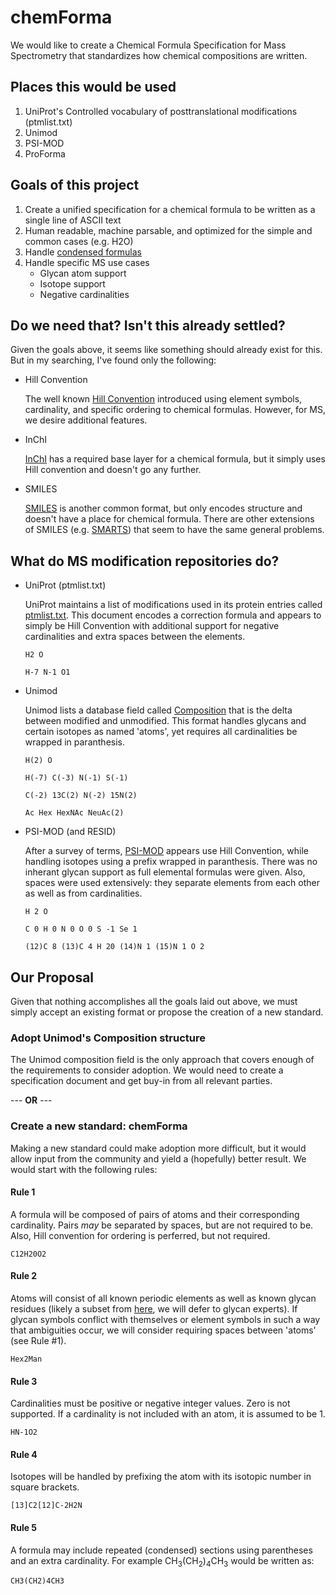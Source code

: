 # chemForma
We would like to create a Chemical Formula Specification for Mass Spectrometry that standardizes how chemical compositions are written.

## Places this would be used
1. UniProt's Controlled vocabulary of posttranslational modifications (ptmlist.txt)
2. Unimod
3. PSI-MOD
4. ProForma

## Goals of this project
1. Create a unified specification for a chemical formula to be written as a single line of ASCII text
2. Human readable, machine parsable, and optimized for the simple and common cases (e.g. H2O)
3. Handle [condensed formulas](https://en.wikipedia.org/wiki/Structural_formula#Condensed_formulas)
4. Handle specific MS use cases
   * Glycan atom support
   * Isotope support
   * Negative cardinalities

## Do we need that? Isn't this already settled?
Given the goals above, it seems like something should already exist for this. But in my searching, I've found only the following:

* Hill Convention

   The well known [Hill Convention](https://en.wikipedia.org/wiki/Chemical_formula#Hill_system) introduced using element symbols, cardinality, and specific ordering to chemical formulas. However, for MS, we desire additional features.

* InChI

   [InChI](https://jcheminf.biomedcentral.com/articles/10.1186/s13321-015-0068-4) has a required base layer for a chemical formula, but it simply uses Hill convention and doesn't go any further.

* SMILES

   [SMILES](https://en.wikipedia.org/wiki/Simplified_molecular-input_line-entry_system) is another common format, but only encodes structure and doesn't have a place for chemical formula. There are other extensions of SMILES (e.g.  [SMARTS](https://www.daylight.com/dayhtml/doc/theory/theory.smarts.html)) that seem to have the same general problems.

## What do MS modification repositories do?

* UniProt (ptmlist.txt)

   UniProt maintains a list of modifications used in its protein entries called [ptmlist.txt](https://www.uniprot.org/docs/ptmlist). This document encodes a correction formula and appears to simply be Hill Convention with additional support for negative cardinalities and extra spaces between the elements.

   `H2 O`

   `H-7 N-1 O1`

* Unimod

   Unimod lists a database field called [Composition](http://www.unimod.org/fields.html) that is the delta between modified and unmodified. This format handles glycans and certain isotopes as named 'atoms', yet requires all cardinalities be wrapped in paranthesis.

   `H(2) O`

   `H(-7) C(-3) N(-1) S(-1)`

   `C(-2) 13C(2) N(-2) 15N(2)`

   `Ac Hex HexNAc NeuAc(2)`

* PSI-MOD (and RESID)

   After a survey of terms, [PSI-MOD](https://www.ebi.ac.uk/ols/ontologies/mod) appears use Hill Convention, while handling isotopes using a prefix wrapped in paranthesis. There was no inherant glycan support as full elemental formulas were given. Also, spaces were used extensively: they separate elements from each other as well as from cardinalities. 

   `H 2 O`

   `C 0 H 0 N 0 O 0 S -1 Se 1`

   `(12)C 8 (13)C 4 H 20 (14)N 1 (15)N 1 O 2`

## Our Proposal
Given that nothing accomplishes all the goals laid out above, we must simply accept an existing format or propose the creation of a new standard.

### Adopt Unimod's Composition structure
The Unimod composition field is the only approach that covers enough of the requirements to consider adoption. We would need to create a specification document and get buy-in from all relevant parties.

--- __OR__ ---

### Create a new standard: chemForma
Making a new standard could make adoption more difficult, but it would allow input from the community and yield a (hopefully) better result. We would start with the following rules:

#### Rule 1
A formula will be composed of pairs of atoms and their corresponding cardinality. Pairs *may* be separated by spaces, but are not required to be. Also, Hill convention for ordering is perferred, but not required.

`C12H20O2`

#### Rule 2
Atoms will consist of all known periodic elements as well as known glycan residues (likely a subset from [here](https://www.ncbi.nlm.nih.gov/glycans/snfg.html), we will defer to glycan experts). If glycan symbols conflict with themselves or element symbols in such a way that ambiguities occur, we will consider requiring spaces between 'atoms' (see Rule #1).

`Hex2Man`

#### Rule 3
Cardinalities must be positive or negative integer values. Zero is not supported. If a cardinality is not included with an atom, it is assumed to be 1.

`HN-1O2`

#### Rule 4
Isotopes will be handled by prefixing the atom with its isotopic number in square brackets.

`[13]C2[12]C-2H2N`

#### Rule 5
A formula may include repeated (condensed) sections using parentheses and an extra cardinality. For example CH<sub>3</sub>(CH<sub>2</sub>)<sub>4</sub>CH<sub>3</sub> would be written as:

`CH3(CH2)4CH3`
